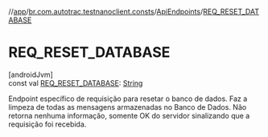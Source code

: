 //[app](../../../index.md)/[br.com.autotrac.testnanoclient.consts](../index.md)/[ApiEndpoints](index.md)/[REQ_RESET_DATABASE](-r-e-q_-r-e-s-e-t_-d-a-t-a-b-a-s-e.md)

# REQ_RESET_DATABASE

[androidJvm]\
const val [REQ_RESET_DATABASE](-r-e-q_-r-e-s-e-t_-d-a-t-a-b-a-s-e.md): [String](https://kotlinlang.org/api/latest/jvm/stdlib/kotlin/-string/index.html)

Endpoint específico de requisição para resetar o banco de dados. Faz a limpeza de todas as mensagens armazenadas no Banco de Dados. Não retorna nenhuma informação, somente OK do servidor sinalizando que a requisição foi recebida.
